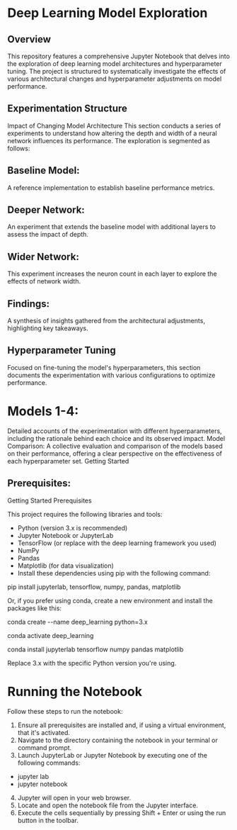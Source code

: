 # Deep Learning Model Exploration
## Overview

This repository features a comprehensive Jupyter Notebook that delves into the exploration of deep learning model architectures and hyperparameter tuning. The project is structured to systematically investigate the effects of various architectural changes and hyperparameter adjustments on model performance.

## Experimentation Structure
Impact of Changing Model Architecture
This section conducts a series of experiments to understand how altering the depth and width of a neural network influences its performance. The exploration is segmented as follows:

## Baseline Model:

A reference implementation to establish baseline performance metrics.
## Deeper Network:

An experiment that extends the baseline model with additional layers to assess the impact of depth.
## Wider Network: 

This experiment increases the neuron count in each layer to explore the effects of network width.
## Findings: 

A synthesis of insights gathered from the architectural adjustments, highlighting key takeaways.

## Hyperparameter Tuning
Focused on fine-tuning the model's hyperparameters, this section documents the experimentation with various configurations to optimize performance.

# Models 1-4: 

Detailed accounts of the experimentation with different hyperparameters, including the rationale behind each choice and its observed impact.
Model Comparison: A collective evaluation and comparison of the models based on their performance, offering a clear perspective on the effectiveness of each hyperparameter set.
Getting Started

## Prerequisites:
Getting Started
Prerequisites

This project requires the following libraries and tools:

- Python (version 3.x is recommended)
- Jupyter Notebook or JupyterLab
- TensorFlow (or replace with the deep learning framework you used)
- NumPy
- Pandas
- Matplotlib (for data visualization)
- Install these dependencies using pip with the following command:

pip install jupyterlab, tensorflow, numpy, pandas, matplotlib

Or, if you prefer using conda, create a new environment and install the packages like this:

conda create --name deep_learning python=3.x

conda activate deep_learning

conda install jupyterlab tensorflow numpy pandas matplotlib

Replace 3.x with the specific Python version you're using.

# Running the Notebook
Follow these steps to run the notebook:

1. Ensure all prerequisites are installed and, if using a virtual environment, that it's activated.
2. Navigate to the directory containing the notebook in your terminal or command prompt.
3. Launch JupyterLab or Jupyter Notebook by executing one of the following commands:

- jupyter lab
- jupyter notebook

4. Jupyter will open in your web browser.
5. Locate and open the notebook file from the Jupyter interface.
6. Execute the cells sequentially by pressing Shift + Enter or using the run button in the toolbar.



